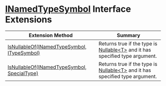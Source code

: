 # [INamedTypeSymbol](https://docs.microsoft.com/en-us/dotnet/api/microsoft.codeanalysis.inamedtypesymbol) Interface Extensions

| Extension Method | Summary |
| ---------------- | ------- |
| [IsNullableOf(INamedTypeSymbol, ITypeSymbol)](../../../Roslynator/SymbolExtensions/IsNullableOf/README.md) | Returns true if the type is [Nullable\<T>](https://docs.microsoft.com/en-us/dotnet/api/system.nullable-1) and it has specified type argument\. |
| [IsNullableOf(INamedTypeSymbol, SpecialType)](../../../Roslynator/SymbolExtensions/IsNullableOf/README.md) | Returns true if the type is [Nullable\<T>](https://docs.microsoft.com/en-us/dotnet/api/system.nullable-1) and it has specified type argument\. |


